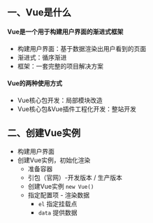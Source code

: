 ## 一、Vue是什么

#### Vue是一个用于构建用户界面的渐进式框架

- 构建用户界面：基于数据渲染出用户看到的页面
- 渐进式：循序渐进
- 框架：一套完整的项目解决方案

#### Vue的两种使用方式

- Vue核心包开发：局部模块改造
- Vue核心包&Vue插件工程化开发：整站开发

## 二、创建Vue实例

- 构建用户界面
- 创建Vue实例，初始化渲染
  - 准备容器
  - 引包（官网）-开发版本 / 生产版本
  - 创建Vue实例  `new Vue()`
  - 指定配置项 - 渲染数据
    - `el` 指定挂载点
    - `data` 提供数据